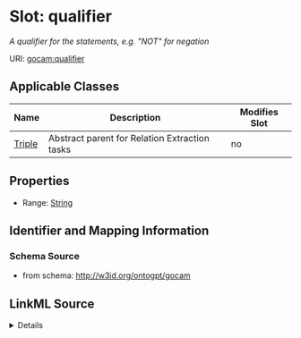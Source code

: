 

# Slot: qualifier


_A qualifier for the statements, e.g. "NOT" for negation_



URI: [gocam:qualifier](http://w3id.org/ontogpt/gocam/qualifier)



<!-- no inheritance hierarchy -->





## Applicable Classes

| Name | Description | Modifies Slot |
| --- | --- | --- |
| [Triple](Triple.md) | Abstract parent for Relation Extraction tasks |  no  |







## Properties

* Range: [String](String.md)





## Identifier and Mapping Information







### Schema Source


* from schema: http://w3id.org/ontogpt/gocam




## LinkML Source

<details>
```yaml
name: qualifier
description: A qualifier for the statements, e.g. "NOT" for negation
from_schema: http://w3id.org/ontogpt/gocam
rank: 1000
alias: qualifier
owner: Triple
domain_of:
- Triple
range: string

```
</details>